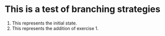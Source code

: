 # This is a test of branching strategies

1. This represents the initial state.
2. This represents the addition of exercise 1.

